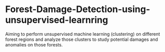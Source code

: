 # Forest-Damage-Detection-using-unsupervised-learnring
Aiming to perform unsupervised machine learning (clustering) on different forest regions and analyze those clusters to study potential damages and anomalies on those forests.
